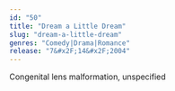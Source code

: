 ```yaml
---
id: "50"
title: "Dream a Little Dream"
slug: "dream-a-little-dream"
genres: "Comedy|Drama|Romance"
release: "7&#x2F;14&#x2F;2004"
---
```


Congenital lens malformation, unspecified

